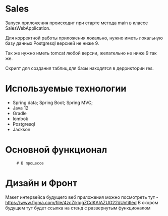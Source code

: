# Sales
Запуск приложения происходит при старте метода main в классе SalesWebApplication. 

Для корректной работы приложения локально, нужно иметь локальную базу данных Postgresql версией не ниже 9.

Так же нужно иметь tomcat любой версии, желательно не ниже 9 так же.

Скрипт для создания таблиц для базы находятся в дерриктории res.

# Используемые технологии

- Spring data; Spring Boot; Spring MVC;
- Java 12
- Gradle
- lombok
- Postgresql
- Jackson
# Основной функционал

         # В процессе
 
# Дизайн и Фронт 

Макет интервейса будущего веб приложения можно посмотреть тут - https://www.figma.com/file/4zcZikjqgZCdKAIAZUG22i/Untitled
В скором будущем тут будет ссылка на стенд с развернутым функционалом 
